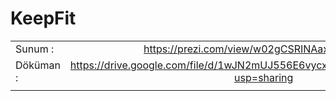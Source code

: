 # KeepFit


|       |        |  |
| ------------- |:-------------:| -----:|
|Sunum :      |  https://prezi.com/view/w02gCSRINAaxEnwaVoG3/   ||
|Döküman :       | https://drive.google.com/file/d/1wJN2mUJ556E6vycx48K03f_24txAdNW7/view?usp=sharing     ||
||   |     |
